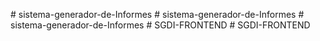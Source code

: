 
#   s i s t e m a - g e n e r a d o r - d e - I n f o r m e s 
 
 #   s i s t e m a - g e n e r a d o r - d e - I n f o r m e s 
 
 #   s i s t e m a - g e n e r a d o r - d e - I n f o r m e s 
 
 #   S G D I - F R O N T E N D 
 
 #   S G D I - F R O N T E N D 
 
 
